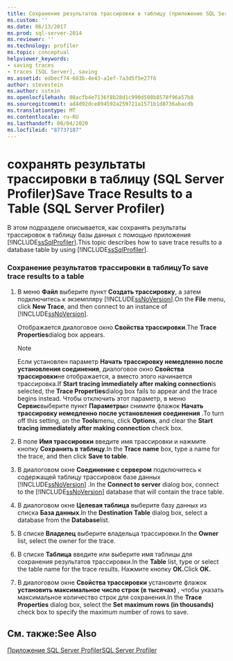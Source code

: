 ```yaml
---
title: Сохранение результатов трассировки в таблицу (приложение SQL Server Profiler) | Документы Майкрософт
ms.custom: ''
ms.date: 06/13/2017
ms.prod: sql-server-2014
ms.reviewer: ''
ms.technology: profiler
ms.topic: conceptual
helpviewer_keywords:
- saving traces
- traces [SQL Server], saving
ms.assetid: edbecf74-683b-4e43-a1ef-7a3d5f5e27f6
author: stevestein
ms.author: sstein
ms.openlocfilehash: 08acfb4e7136f8b28d1c990d508b8578f96a57b8
ms.sourcegitcommit: ad4d92dce894592a259721a1571b1d8736abacdb
ms.translationtype: MT
ms.contentlocale: ru-RU
ms.lasthandoff: 08/04/2020
ms.locfileid: "87737187"
---
```

# <a name="save-trace-results-to-a-table-sql-server-profiler"></a><span data-ttu-id="b952d-102">сохранять результаты трассировки в таблицу (SQL Server Profiler)</span><span class="sxs-lookup"><span data-stu-id="b952d-102">Save Trace Results to a Table (SQL Server Profiler)</span></span>
  <span data-ttu-id="b952d-103">В этом подразделе описывается, как сохранять результаты трассировок в таблицу базы данных с помощью приложения [!INCLUDE[ssSqlProfiler](../../includes/sssqlprofiler-md.md)].</span><span class="sxs-lookup"><span data-stu-id="b952d-103">This topic describes how to save trace results to a database table by using [!INCLUDE[ssSqlProfiler](../../includes/sssqlprofiler-md.md)].</span></span>  
  
### <a name="to-save-trace-results-to-a-table"></a><span data-ttu-id="b952d-104">Сохранение результатов трассировки в таблицу</span><span class="sxs-lookup"><span data-stu-id="b952d-104">To save trace results to a table</span></span>  
  
1.  <span data-ttu-id="b952d-105">В меню **Файл** выберите пункт **Создать трассировку**, а затем подключитесь к экземпляру [!INCLUDE[ssNoVersion](../../includes/ssnoversion-md.md)].</span><span class="sxs-lookup"><span data-stu-id="b952d-105">On the **File** menu, click **New Trace**, and then connect to an instance of [!INCLUDE[ssNoVersion](../../includes/ssnoversion-md.md)].</span></span>  
  
     <span data-ttu-id="b952d-106">Отображается диалоговое окно **Свойства трассировки**.</span><span class="sxs-lookup"><span data-stu-id="b952d-106">The **Trace Properties**dialog box appears.</span></span>  
  
    > [!NOTE]  
    >  <span data-ttu-id="b952d-107">Если установлен параметр **Начать трассировку немедленно после установления соединения**, диалоговое окно **Свойства трассировки**не отображается, а вместо этого начинается трассировка.</span><span class="sxs-lookup"><span data-stu-id="b952d-107">If **Start tracing immediately after making connection**is selected, the **Trace Properties**dialog box fails to appear and the trace begins instead.</span></span> <span data-ttu-id="b952d-108">Чтобы отключить этот параметр, в меню **Сервис**выберите пункт **Параметры**и снимите флажок **Начать трассировку немедленно после установления соединения** .</span><span class="sxs-lookup"><span data-stu-id="b952d-108">To turn off this setting, on the **Tools**menu, click **Options**, and clear the **Start tracing immediately after making connection** check box.</span></span>  
  
2.  <span data-ttu-id="b952d-109">В поле **Имя трассировки** введите имя трассировки и нажмите кнопку **Сохранить в таблицу**.</span><span class="sxs-lookup"><span data-stu-id="b952d-109">In the **Trace name** box, type a name for the trace, and then click **Save to table**.</span></span>  
  
3.  <span data-ttu-id="b952d-110">В диалоговом окне **Соединение с сервером** подключитесь к содержащей таблицу трассировок базе данных [!INCLUDE[ssNoVersion](../../includes/ssnoversion-md.md)] .</span><span class="sxs-lookup"><span data-stu-id="b952d-110">In the **Connect to server** dialog box, connect to the [!INCLUDE[ssNoVersion](../../includes/ssnoversion-md.md)] database that will contain the trace table.</span></span>  
  
4.  <span data-ttu-id="b952d-111">В диалоговом окне **Целевая таблица** выберите базу данных из списка **База данных**.</span><span class="sxs-lookup"><span data-stu-id="b952d-111">In the **Destination Table** dialog box, select a database from the **Database**list.</span></span>  
  
5.  <span data-ttu-id="b952d-112">В списке **Владелец** выберите владельца трассировки.</span><span class="sxs-lookup"><span data-stu-id="b952d-112">In the **Owner** list, select the owner for the trace.</span></span>  
  
6.  <span data-ttu-id="b952d-113">В списке **Таблица** введите или выберите имя таблицы для сохранения результатов трассировки.</span><span class="sxs-lookup"><span data-stu-id="b952d-113">In the **Table** list, type or select the table name for the trace results.</span></span> <span data-ttu-id="b952d-114">Нажмите кнопку **ОК.**</span><span class="sxs-lookup"><span data-stu-id="b952d-114">Click **OK.**</span></span>  
  
7.  <span data-ttu-id="b952d-115">В диалоговом окне **Свойства трассировки** установите флажок **установить максимальное число строк (в тысячах)** , чтобы указать максимальное количество строк для сохранения.</span><span class="sxs-lookup"><span data-stu-id="b952d-115">In the **Trace Properties** dialog box, select the **Set maximum rows (in thousands)** check box to specify the maximum number of rows to save.</span></span>  
  
## <a name="see-also"></a><span data-ttu-id="b952d-116">См. также:</span><span class="sxs-lookup"><span data-stu-id="b952d-116">See Also</span></span>  
 [<span data-ttu-id="b952d-117">Приложение SQL Server Profiler</span><span class="sxs-lookup"><span data-stu-id="b952d-117">SQL Server Profiler</span></span>](sql-server-profiler.md)  
  
  
